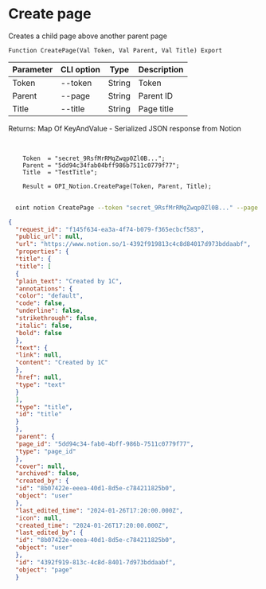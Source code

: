 ﻿---
sidebar_position: 1
---

# Create page
 Creates a child page above another parent page



`Function CreatePage(Val Token, Val Parent, Val Title) Export`

  | Parameter | CLI option | Type | Description |
  |-|-|-|-|
  | Token | --token | String | Token |
  | Parent | --page | String | Parent ID |
  | Title | --title | String | Page title |

  
  Returns:  Map Of KeyAndValue - Serialized JSON response from Notion

<br/>




```bsl title="Code example"
    Token  = "secret_9RsfMrRMqZwqp0Zl0B...";
    Parent = "5dd94c34fab04bff986b7511c0779f77";
    Title  = "TestTitle";

    Result = OPI_Notion.CreatePage(Token, Parent, Title);
```



```sh title="CLI command example"
    
  oint notion CreatePage --token "secret_9RsfMrRMqZwqp0Zl0B..." --page "5dd94c34fab04bff9..." --title "Created by 1C"

```

```json title="Result"
{
  "request_id": "f145f634-ea3a-4f74-b079-f365ecbcf583",
  "public_url": null,
  "url": "https://www.notion.so/1-4392f919813c4c8d84017d973bddaabf",
  "properties": {
  "title": {
  "title": [
  {
  "plain_text": "Created by 1C",
  "annotations": {
  "color": "default",
  "code": false,
  "underline": false,
  "strikethrough": false,
  "italic": false,
  "bold": false
  },
  "text": {
  "link": null,
  "content": "Created by 1C"
  },
  "href": null,
  "type": "text"
  }
  ],
  "type": "title",
  "id": "title"
  }
  },
  "parent": {
  "page_id": "5dd94c34-fab0-4bff-986b-7511c0779f77",
  "type": "page_id"
  },
  "cover": null,
  "archived": false,
  "created_by": {
  "id": "8b07422e-eeea-40d1-8d5e-c784211825b0",
  "object": "user"
  },
  "last_edited_time": "2024-01-26T17:20:00.000Z",
  "icon": null,
  "created_time": "2024-01-26T17:20:00.000Z",
  "last_edited_by": {
  "id": "8b07422e-eeea-40d1-8d5e-c784211825b0",
  "object": "user"
  },
  "id": "4392f919-813c-4c8d-8401-7d973bddaabf",
  "object": "page"
  }
```
